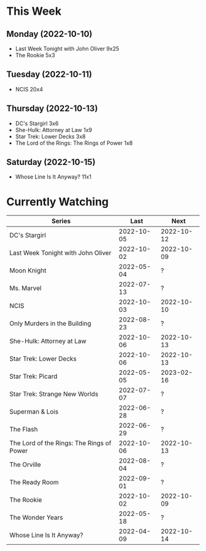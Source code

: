 # This Week

## Monday (2022-10-10)
- Last Week Tonight with John Oliver 9x25
- The Rookie 5x3

## Tuesday (2022-10-11)
- NCIS 20x4

## Thursday (2022-10-13)
- DC's Stargirl 3x6
- She-Hulk: Attorney at Law 1x9
- Star Trek: Lower Decks 3x8
- The Lord of the Rings: The Rings of Power 1x8

## Saturday (2022-10-15)
- Whose Line Is It Anyway? 11x1

# Currently Watching

| Series | Last | Next |
| --- | --- | --- |
| DC's Stargirl | 2022-10-05 | 2022-10-12 |
| Last Week Tonight with John Oliver | 2022-10-02 | 2022-10-09 |
| Moon Knight | 2022-05-04 | ? |
| Ms. Marvel | 2022-07-13 | ? |
| NCIS | 2022-10-03 | 2022-10-10 |
| Only Murders in the Building | 2022-08-23 | ? |
| She-Hulk: Attorney at Law | 2022-10-06 | 2022-10-13 |
| Star Trek: Lower Decks | 2022-10-06 | 2022-10-13 |
| Star Trek: Picard | 2022-05-05 | 2023-02-16 |
| Star Trek: Strange New Worlds | 2022-07-07 | ? |
| Superman & Lois | 2022-06-28 | ? |
| The Flash | 2022-06-29 | ? |
| The Lord of the Rings: The Rings of Power | 2022-10-06 | 2022-10-13 |
| The Orville | 2022-08-04 | ? |
| The Ready Room | 2022-09-01 | ? |
| The Rookie | 2022-10-02 | 2022-10-09 |
| The Wonder Years | 2022-05-18 | ? |
| Whose Line Is It Anyway? | 2022-04-09 | 2022-10-14 |

